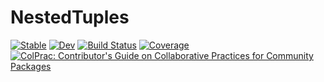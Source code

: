 # NestedTuples

[![Stable](https://img.shields.io/badge/docs-stable-blue.svg)](https://cscherrer.github.io/NestedTuples.jl/stable)
[![Dev](https://img.shields.io/badge/docs-dev-blue.svg)](https://cscherrer.github.io/NestedTuples.jl/dev)
[![Build Status](https://github.com/cscherrer/NestedTuples.jl/workflows/CI/badge.svg)](https://github.com/cscherrer/NestedTuples.jl/actions)
[![Coverage](https://codecov.io/gh/cscherrer/NestedTuples.jl/branch/master/graph/badge.svg)](https://codecov.io/gh/cscherrer/NestedTuples.jl)
[![ColPrac: Contributor's Guide on Collaborative Practices for Community Packages](https://img.shields.io/badge/ColPrac-Contributor's%20Guide-blueviolet)](https://github.com/SciML/ColPrac)
